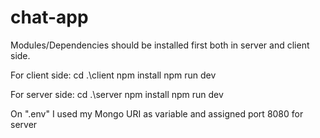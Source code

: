 # chat-app

Modules/Dependencies should be installed first both in server and client side.

For client side:
cd .\client
npm install
npm run dev
 
For server side:
cd .\server
npm install
npm run dev

On ".env" I used my Mongo URI as variable and assigned port 8080 for server
